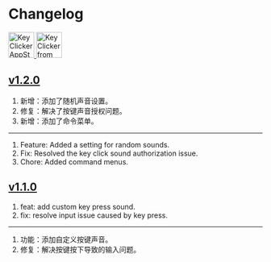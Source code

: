 Changelog
===

<a target="_blank" href="https://apps.apple.com/app/key-clicker/6740425504" title="KeyClicker for macOS">
    <img alt="KeyClicker AppStore" src="https://jaywcjlove.github.io/sb/download/macos.svg" height="51">
</a>
<a target="_blank" href="https://github.com/jaywcjlove/key-clicker/releases/latest/download/KeyClicker.zip" title="KeyClicker for macOS">
    <img alt="KeyClicker from GitHub" src="https://wangchujiang.com/sb/download/apple-download.svg" height="51">
</a>

## [v1.2.0](https://github.com/jaywcjlove/key-clicker/releases)

1. 新增：添加了随机声音设置。
2. 修复：解决了按键声音授权问题。
3. 新增：添加了命令菜单。

---

1. Feature: Added a setting for random sounds.
2. Fix: Resolved the key click sound authorization issue.
3. Chore: Added command menus.

## [v1.1.0](https://github.com/jaywcjlove/key-clicker/releases/tag/v1.1.0)

1. feat: add custom key press sound.
2. fix: resolve input issue caused by key press.

---

1. 功能：添加自定义按键声音。
2. 修复：解决按键按下导致的输入问题。
